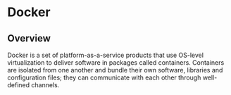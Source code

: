 # Docker
## Overview
Docker is a set of platform-as-a-service products that use OS-level virtualization to deliver software in packages called containers.
Containers are isolated from one another and bundle their own software, libraries and configuration files; they can communicate with each other through well-defined channels.